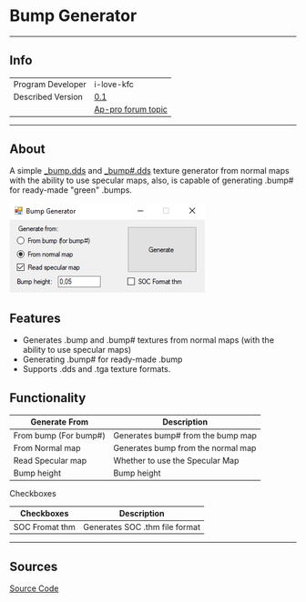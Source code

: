 # Bump Generator

___

## Info

|  |  |
|---|---|
| Program Developer | i-love-kfc |
| Described Version | [0.1](https://gitlab.com/i-love-kfc/bump-generator/-/releases/%D0%A0%D0%B5%D0%BB%D0%B8%D0%B7) |
|  | [Ap-pro forum topic](https://ap-pro.ru/forums/topic/3740-bump-generator) |

___

## About

A simple [_bump.dds](../../reference/file-formats/textures/bump.md) and [_bump#.dds](../../reference/file-formats/textures/bump_hash.md) texture generator from normal maps with the ability to use specular maps, also, is capable of generating .bump# for ready-made "green" .bumps.

![bump-generator centered](images/bump-generator.png)

## Features

- Generates .bump and .bump# textures from normal maps (with the ability to use specular maps)
- Generating .bump# for ready-made .bump
- Supports .dds and .tga texture formats.

## Functionality

| Generate From | Description |
|---|---|
| From bump (For bump#) | Generates bump# from the bump map |
| From Normal map | Generates bump from the normal map |
| Read Specular map | Whether to use the Specular Map |
| Bump height | Bump height |

Checkboxes

| Checkboxes | Description |
|---|---|
| SOC Fromat thm | Generates SOC .thm file format |

___

## Sources

[Source Code](https://gitlab.com/i-love-kfc/bump-generator)
